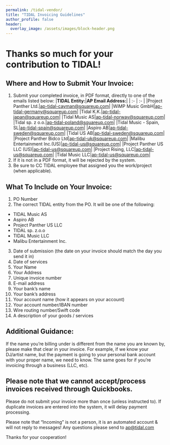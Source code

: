 ```yaml
---
permalink: /tidal-vendor/
title: "TIDAL Invoicing Guidelines"
author_profile: false
header:
  overlay_image: /assets/images/block-header.png
---
```


# Thanks so much for your contribution to TIDAL!

## Where and How to Submit Your Invoice:

1. Submit your completed invoice, in PDF format, directly to one of the emails listed below:
|**TIDAL Entity:**|**AP Email Address:**|
| :- | :- |
|Project Panther Ltd.|ap-tidal-cayman@squareup.com|
|WiMP Music GmbH|ap-tidal-germany@squareup.com|
|Tidal K.K.|ap-tidal-japan@squareup.com|
|Tidal Music AS|ap-tidal-norway@squareup.com|
|Tidal sp. z o.o.|ap-tidal-poland@squareup.com|
|Tidal Music - Spain, SL|ap-tidal-spain@squareup.com|
|Aspiro AB|ap-tidal-sweden@squareup.com|
|Tidal US AB|ap-tidal-sweden@squareup.com|
|Project Panther Bidco Ltd|ap-tidal-uk@squareup.com|
|Malibu Entertainment Inc.(US)|ap-tidal-us@squareup.com|
|Project Panther US LLC (US)|ap-tidal-us@squareup.com|
|Project Rising, LLC|ap-tidal-us@squareup.com|
|Tidal Music LLC|ap-tidal-us@squareup.com|
3. If it is not in a PDF format, it will be rejected by the system.
4. Be sure to CC TIDAL employee that assigned you the work/project (when applicable).


## What To Include on Your Invoice:

1. PO Number
2. The correct TIDAL entity from the PO. It will be one of the following:
  * TIDAL Music AS
  * Aspiro AB
  * Project Panther US LLC
  * TIDAL sp. z.o.o
  * TIDAL Music LLC
  * Malibu Entertainment Inc.
3. Date of submission (the date on your invoice should match the day you send it in)
4. Date of services
5. Your Name
6. Your Address
7. Unique invoice number
8. E-mail address
9. Your bank’s name
10. Your bank’s address
11. Your account name (how it appears on your account)
12. Your account number/IBAN number
13. Wire routing number/Swift code
14. A description of your goods / services

## Additional Guidance:

If the name you’re billing under is different from the name you are known by, please make that clear in your invoice. For example, if we know your DJ/artist name, but the payment is going to your personal bank account with your proper name, we need to know. The same goes for if you’re invoicing through a business (LLC, etc).

## Please note that we cannot accept/process invoices received through Quickbooks.

Please do not submit your invoice more than once (unless instructed to). If duplicate invoices are entered into the system, it will delay payment processing.

Please note that “Incoming” is not a person, it is an automated account & will not reply to messages! Any questions please send to [ap@tidal.com](ap@tidal.com)

Thanks for your cooperation!
